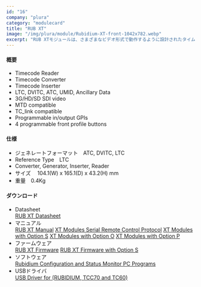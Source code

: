 ```yaml
---
id: "16"
company: "plura"
category: "modulecard"
title: "RUB XT"
image: "/img/plura/module/Rubidium-XT-front-1042x782.webp"
excerpt: "RUB XTモジュールは、さまざまなビデオ形式で動作するように設計されたタイムコードインサーターおよびコンバーターです。すべてのタイムコードおよびデータ形式は、EBU/SMPTE標準に準拠した組み込みのリーダーおよび/またはジェネレーターによって処理されます。"
---
```

#### 概要
* Timecode Reader
* Timecode Converter
* Timecode Inserter
* LTC, DVITC, ATC, UMID, Ancillary Data
* 3G/HD/SD SDI video
* MTD compatible
* TC_link compatible
* Programmable in/output GPIs
* 4 programmable front profile buttons

#### 仕様
* ジェネレートフォーマット&emsp;ATC, DVITC, LTC
* Reference Type&emsp;LTC
* Converter, Generator, Inserter, Reader
* サイズ &emsp;104.1(W) x 165.1(D) x 43.2(H) mm  
* 重量&emsp;0.4Kg  

#### ダウンロード
* Datasheet  
    [RUB XT Datasheet](https://plurainc.com/files/downloads/timing-solutions/datasheet/deRUBXTleaflet.pdf)  
* マニュアル  
    [RUB XT Manual](https://plurainc.com/files/downloads/timing-solutions/manual/eRUBXTmanual.pdf)
    [XT Modules Serial Remote Control Protocol](https://plurainc.com/files/downloads/timing-solutions/manual/eRUBATDTHTXT_SERIALmanual.pdf)
    [XT Modules with Option S](https://plurainc.com/files/downloads/timing-solutions/manual/eRUBOPT26manual_SonyConverter.pdf)
    [XT Modules with Option O](https://plurainc.com/files/downloads/timing-solutions/manual/eRUBOptOmanual.pdf)
    [XT Modules with Option P](https://plurainc.com/files/downloads/timing-solutions/manual/eRUBOptPmanual.pdf)
* ファームウェア  
    [RUB XT Firmware](https://plurainc.com/files/downloads/timing-solutions/firmware/rub_xt.zip)
    [RUB XT Firmware with Option S](https://plurainc.com/files/downloads/timing-solutions/firmware/rub_xt_s.zip)
* ソフトウェア  
    [Rubidium Configuration and Status Monitor PC Programs](https://plurainc.com/files/downloads/timing-solutions/software/rubs.zip)  
* USBドライバ  
    [USB Driver for (RUBIDIUM, TCC70 and TC60)](https://plurainc.com/files/downloads/timing-solutions/software/usb.zip)
